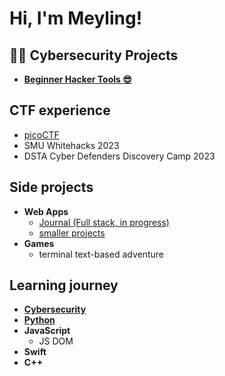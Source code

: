 <h1>Hi, I'm Meyling!</h1>

<h2>👨‍💻 Cybersecurity Projects</h2>

- <b>[Beginner Hacker Tools 😎](https://github.com/maejikal/hacking/tree/main/beginner-tools)</b>

<h2>CTF experience</h2>

- [picoCTF](https://play.picoctf.org/users/mae)
- SMU Whitehacks 2023
- DSTA Cyber Defenders Discovery Camp 2023

<h2>Side projects</h2>

- <b>Web Apps</b>
  - [Journal (Full stack, in progress)](https://github.com/maejikal/web-journal)
  - [smaller projects](https://github.com/maejikal/web-projects)
- <b>Games</b>
  - terminal text-based adventure
  
<h2>Learning journey</h2>

- <b>[Cybersecurity](https://github.com/maejikal/hacking)</b>
- <b>[Python](https://github.com/maejikal/learning-python/tree/main)</b>
- <b>JavaScript</b>
  - JS DOM
- <b>Swift</b>
- <b>C++</b>

